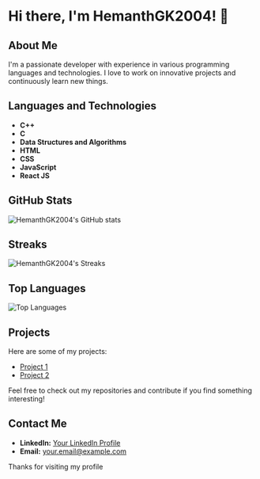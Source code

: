# Hi there, I'm HemanthGK2004! 👋

## About Me
I'm a passionate developer with experience in various programming languages and technologies. I love to work on innovative projects and continuously learn new things.

## Languages and Technologies
- **C++**
- **C**
- **Data Structures and Algorithms**
- **HTML**
- **CSS**
- **JavaScript**
- **React JS**

## GitHub Stats
![HemanthGK2004's GitHub stats](https://github-readme-stats.vercel.app/api?username=HemanthGK2004&show_icons=true&theme=radical)

## Streaks
![HemanthGK2004's Streaks](https://github-readme-streak-stats.herokuapp.com/?user=HemanthGK2004&theme=radical)

## Top Languages
![Top Languages](https://github-readme-stats.vercel.app/api/top-langs/?username=HemanthGK2004&layout=compact&theme=radical)

## Projects
Here are some of my projects:
- [Project 1](https://github.com/HemanthGK2004/project1)
- [Project 2](https://github.com/HemanthGK2004/project2)

Feel free to check out my repositories and contribute if you find something interesting!

## Contact Me
- **LinkedIn:** [Your LinkedIn Profile](https://www.linkedin.com/in/yourprofile)
- **Email:** your.email@example.com

Thanks for visiting my profile
